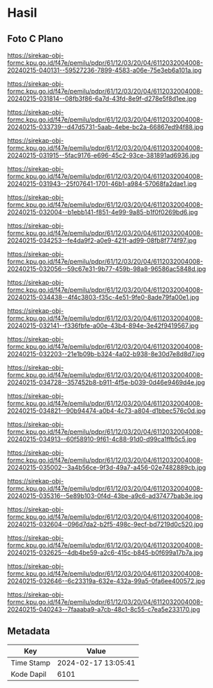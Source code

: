 # Hasil

## Foto C Plano

https://sirekap-obj-formc.kpu.go.id/f47e/pemilu/pdpr/61/12/03/20/04/6112032004008-20240215-040131--59527236-7899-4583-a06e-75e3eb6a101a.jpg

https://sirekap-obj-formc.kpu.go.id/f47e/pemilu/pdpr/61/12/03/20/04/6112032004008-20240215-031814--08fb3f86-6a7d-43fd-8e9f-d278e5f8d1ee.jpg

https://sirekap-obj-formc.kpu.go.id/f47e/pemilu/pdpr/61/12/03/20/04/6112032004008-20240215-033739--d47d5731-5aab-4ebe-bc2a-66867ed94f88.jpg

https://sirekap-obj-formc.kpu.go.id/f47e/pemilu/pdpr/61/12/03/20/04/6112032004008-20240215-031915--5fac9176-e696-45c2-93ce-381891ad6936.jpg

https://sirekap-obj-formc.kpu.go.id/f47e/pemilu/pdpr/61/12/03/20/04/6112032004008-20240215-031943--25f07641-1701-46b1-a984-57068fa2dae1.jpg

https://sirekap-obj-formc.kpu.go.id/f47e/pemilu/pdpr/61/12/03/20/04/6112032004008-20240215-032004--b1ebb141-f851-4e99-9a85-b1f0f0269bd6.jpg

https://sirekap-obj-formc.kpu.go.id/f47e/pemilu/pdpr/61/12/03/20/04/6112032004008-20240215-034253--fe4da9f2-a0e9-421f-ad99-08fb8f774f97.jpg

https://sirekap-obj-formc.kpu.go.id/f47e/pemilu/pdpr/61/12/03/20/04/6112032004008-20240215-032056--59c67e31-9b77-459b-98a8-96586ac5848d.jpg

https://sirekap-obj-formc.kpu.go.id/f47e/pemilu/pdpr/61/12/03/20/04/6112032004008-20240215-034438--4f4c3803-f35c-4e51-9fe0-8ade79fa00e1.jpg

https://sirekap-obj-formc.kpu.go.id/f47e/pemilu/pdpr/61/12/03/20/04/6112032004008-20240215-032141--f336fbfe-a00e-43b4-894e-3e42f9419567.jpg

https://sirekap-obj-formc.kpu.go.id/f47e/pemilu/pdpr/61/12/03/20/04/6112032004008-20240215-032203--21e1b09b-b324-4a02-b938-8e30d7e8d8d7.jpg

https://sirekap-obj-formc.kpu.go.id/f47e/pemilu/pdpr/61/12/03/20/04/6112032004008-20240215-034728--357452b8-b911-4f5e-b039-0d46e9469d4e.jpg

https://sirekap-obj-formc.kpu.go.id/f47e/pemilu/pdpr/61/12/03/20/04/6112032004008-20240215-034821--90b94474-a0b4-4c73-a804-d1bbec576c0d.jpg

https://sirekap-obj-formc.kpu.go.id/f47e/pemilu/pdpr/61/12/03/20/04/6112032004008-20240215-034913--60f58910-9f61-4c88-91d0-d99ca1ffb5c5.jpg

https://sirekap-obj-formc.kpu.go.id/f47e/pemilu/pdpr/61/12/03/20/04/6112032004008-20240215-035002--3a4b56ce-9f3d-49a7-a456-02e7482889cb.jpg

https://sirekap-obj-formc.kpu.go.id/f47e/pemilu/pdpr/61/12/03/20/04/6112032004008-20240215-035316--5e89b103-0f4d-43be-a9c6-ad37477bab3e.jpg

https://sirekap-obj-formc.kpu.go.id/f47e/pemilu/pdpr/61/12/03/20/04/6112032004008-20240215-032604--096d7da2-b2f5-498c-9ecf-bd7219d0c520.jpg

https://sirekap-obj-formc.kpu.go.id/f47e/pemilu/pdpr/61/12/03/20/04/6112032004008-20240215-032625--4db4be59-a2c6-415c-b845-b0f699a17b7a.jpg

https://sirekap-obj-formc.kpu.go.id/f47e/pemilu/pdpr/61/12/03/20/04/6112032004008-20240215-032646--6c23319a-632e-432a-99a5-0fa6ee400572.jpg

https://sirekap-obj-formc.kpu.go.id/f47e/pemilu/pdpr/61/12/03/20/04/6112032004008-20240215-040243--7faaaba9-a7cb-48c1-8c55-c7ea5e233170.jpg


## Metadata

| Key        | Value               |
| ---------- | ------------------- |
| Time Stamp | 2024-02-17 13:05:41 |
| Kode Dapil | 6101                |




